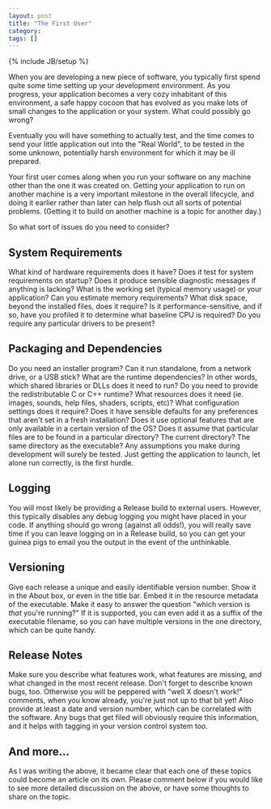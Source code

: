 ```yaml
---
layout: post
title: "The First User"
category: 
tags: []
---
```

{% include JB/setup %}

When you are developing a new piece of software, you typically first spend quite some time setting up your development environment.  As you progress, your application becomes a very cozy inhabitant of this environment, a safe happy cocoon that has evolved as you make lots of small changes to the application or your system.  What could possibly go wrong?

Eventually you will have something to actually test, and the time comes to send your little application out into the "Real World", to be tested in the some unknown, potentially harsh environment for which it may be ill prepared.

Your first user comes along when you run your software on any machine other than the one it was created on.  Getting your application to run on another machine is a very important milestone in the overall lifecycle, and doing it earlier rather than later can help flush out all sorts of potential problems.  (Getting it to build on another machine is a topic for another day.)

So what sort of issues do you need to consider?

## System Requirements

What kind of hardware requirements does it have?  Does it test for system requirements on startup?  Does it produce sensible diagnostic messages if anything is lacking?  What is the working set (typical memory usage) or your application?  Can you estimate memory requirements?  What disk space, beyond the installed files, does it require?  Is it performance-sensitive, and if so, have you profiled it to determine what baseline CPU is required?  Do you require any particular drivers to be present?

## Packaging and Dependencies

Do you need an installer program?  Can it run standalone, from a network drive, or a USB stick? What are the runtime dependencies?  In other words, which shared libraries or DLLs does it need to run?  Do you need to provide the redistributable C or C++ runtime?  What resources does it need (ie. images, sounds, help files, shaders, scripts, etc)?  What configuration settings does it require?  Does it have sensible defaults for any preferences that aren't set in a fresh installation?  Does it use optional features that are only available in a certain version of the OS?  Does it assume that particular files are to be found in a particular directory?  The current directory?  The same directory as the executable?  Any assumptions you make during development will surely be tested.  Just getting the application to launch, let alone run correctly, is the first hurdle.

## Logging

You will most likely be providing a Release build to external users.  However, this typically disables any debug logging you might have placed in your code.  If anything should go wrong (against all odds!), you will really save time if you can leave logging on in a Release build, so you can get your guinea pigs to email you the output in the event of the unthinkable.

## Versioning

Give each release a unique and easily identifiable version number.  Show it in the About box, or even in the title bar.  Embed it in the resource metadata of the executable.  Make it easy to answer the question "which version is <em>that</em> you're running?"  If it is supported, you can even add it as a suffix of the executable filename, so you can have multiple versions in the one directory, which can be quite handy.

## Release Notes

Make sure you describe what features work, what features are missing, and what changed in the most recent release.  Don't forget to describe known bugs, too.  Otherwise you will be peppered with "well X doesn't work!" comments, when you know already, you're just not up to that bit yet!  Also provide at least a date and version number, which can be correlated with the software.  Any bugs that get filed will obviously require this information, and it helps with tagging in your version control system too.

## And more...

As I was writing the above, it became clear that each one of these topics could become an article on its own.  Please comment below if you would like to see more detailed discussion on the above, or have some thoughts to share on the topic.
